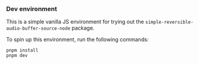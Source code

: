### Dev environment

This is a simple vanilla JS environment for trying out the `simple-reversible-audio-buffer-source-node` package.

To spin up this environment, run the following commands:

```
pnpm install
pnpm dev
```
